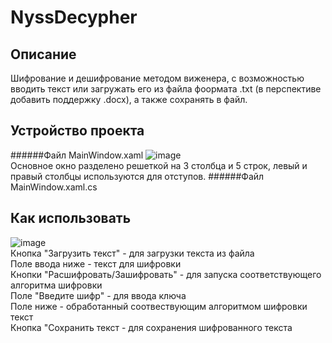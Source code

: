 # NyssDecypher
## Описание
Шифрование и дешифрование методом виженера, с возможностью вводить текст или загружать его из файла фоормата .txt (в перспективе добавить поддержку .docx), а также сохранять в файл.
## Устройство проекта
######Файл MainWindow.xaml
![image](https://user-images.githubusercontent.com/94297614/165263899-a755bb64-372f-49d5-8f1c-66743b2673c9.png)  
Основное окно разделено решеткой на 3 столбца и 5 строк, левый и правый столбцы используются для отступов.
######Файл MainWindow.xaml.cs

## Как использовать
![image](https://user-images.githubusercontent.com/94297614/165258773-8f3ab02d-a1e4-46cb-ba81-7c3e24d91248.png)  
Кнопка "Загрузить текст" - для загрузки текста из файла  
Поле ввода ниже - текст для шифровки  
Кнопки "Расшифровать/Зашифровать" - для запуска соответствующего алгоритма шифровки  
Поле "Введите шифр" - для ввода ключа  
Поле ниже - обработанный соотвествующим алгоритмом шифровки текст  
Кнопка "Сохранить текст - для сохранения шифрованного текста  
